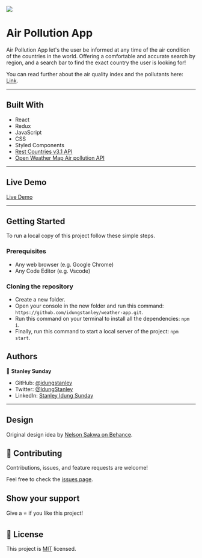 ![](https://img.shields.io/badge/Microverse-blueviolet)

# Air Pollution App

Air Pollution App let's the user be informed at any time of the air condition of the countries in the world. Offering a comfortable and accurate search by region, and a search bar to find the exact country the user is looking for!

You can read further about the air quality index and the pollutants here: [Link](https://en.wikipedia.org/wiki/Air_quality_index#CAQI).

---

## Built With

- React
- Redux
- JavaScript
- CSS
- Styled Components
- [Rest Countries v3.1 API](https://restcountries.com/)
- [Open Weather Map Air pollution API](https://openweathermap.org/api/air-pollution)

---

## Live Demo

[Live Demo](https://62b7e9e48a18c37d65bbe1d5--stalwart-froyo-c13b9a.netlify.app)

---

## Getting Started

To run a local copy of this project follow these simple steps.

### Prerequisites

- Any web browser (e.g. Google Chrome)
- Any Code Editor (e.g. Vscode)

### Cloning the repository

- Create a new folder.
- Open your console in the new folder and run this command: `https://github.com/idungstanley/weather-app.git`.
- Run this command on your terminal to install all the dependencies: `npm i`.
- Finally, run this command to start a local server of the project: `npm start`.

## Authors


👤 **Stanley Sunday**


- GitHub: [@idungstanley](https://github.com/idungstanley)
- Twitter: [@IdungStanley](https://twitter.com/IdungStanley)
- LinkedIn: [Stanley Idung Sunday](https://www.linkedin.com/in/sundaystanley56/)
---

## Design

Original design idea by [Nelson Sakwa on Behance](https://www.behance.net/sakwadesignstudio).

## 🤝 Contributing

Contributions, issues, and feature requests are welcome!

Feel free to check the [issues page](https://github.com/idungstanley/weather-app/issues).

## Show your support

Give a ⭐️ if you like this project!

## 📝 License

This project is [MIT](./LICENSE) licensed.